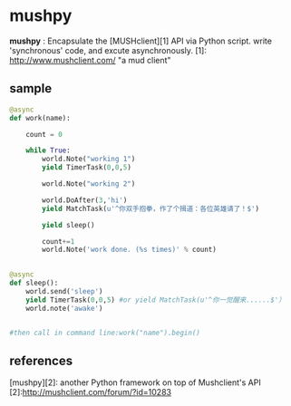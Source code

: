 mushpy
======
**mushpy** : Encapsulate the [MUSHclient][1] API via Python script. write 'synchronous' code, and excute asynchronously. 
[1]: http://www.mushclient.com/ "a mud client"

## sample

```Python
@async
def work(name):

    count = 0

    while True:
        world.Note("working 1")
        yield TimerTask(0,0,5)

        world.Note("working 2")

        world.DoAfter(3,'hi')
        yield MatchTask(u'^你双手抱拳，作了个揖道：各位英雄请了！$')

        yield sleep()

        count+=1
        world.Note('work done. (%s times)' % count)
        

@async
def sleep():
    world.send('sleep')
    yield TimerTask(0,0,5) #or yield MatchTask(u'^你一觉醒来......$'）
    world.note('awake')


#then call in command line:work("name").begin()
```

## references
[mushpy][2]: another Python framework on top of Mushclient's API
[2]:http://mushclient.com/forum/?id=10283


